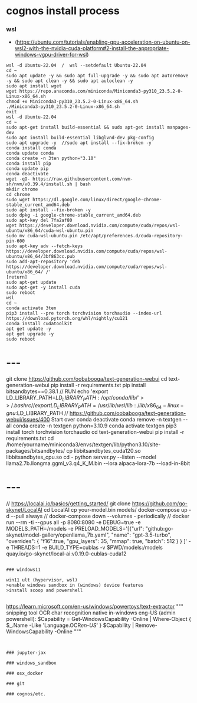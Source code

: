 # cognos install process

### wsl 

 - (https://ubuntu.com/tutorials/enabling-gpu-acceleration-on-ubuntu-on-wsl2-with-the-nvidia-cuda-platform#2-install-the-appropriate-windows-vgpu-driver-for-wsl)

```
wsl -d Ubuntu-22.04  /  wsl --setdefault Ubuntu-22.04
cd ~
sudo apt update -y && sudo apt full-upgrade -y && sudo apt autoremove -y && sudo apt clean -y && sudo apt autoclean -y
sudo apt install wget
wget https://repo.anaconda.com/miniconda/Miniconda3-py310_23.5.2-0-Linux-x86_64.sh
chmod +x Miniconda3-py310_23.5.2-0-Linux-x86_64.sh
./Miniconda3-py310_23.5.2-0-Linux-x86_64.sh
exit
wsl -d Ubuntu-22.04
cd ~
sudo apt-get install build-essential && sudo apt-get install manpages-dev
sudo apt install build-essential libglvnd-dev pkg-config
sudo apt upgrade -y  //sudo apt install --fix-broken -y
conda install conda
conda update conda
conda create -n 3ten python="3.10"
conda install pip
conda update pip
conda deactivate
wget -qO- https://raw.githubusercontent.com/nvm-sh/nvm/v0.39.4/install.sh | bash
mkdir chrome
cd chrome
sudo wget https://dl.google.com/linux/direct/google-chrome-stable_current_amd64.deb
sudo apt install --fix-broken -y
sudo dpkg -i google-chrome-stable_current_amd64.deb
sudo apt-key del 7fa2af80
wget https://developer.download.nvidia.com/compute/cuda/repos/wsl-ubuntu/x86_64/cuda-wsl-ubuntu.pin
sudo mv cuda-wsl-ubuntu.pin /etc/apt/preferences.d/cuda-repository-pin-600
sudo apt-key adv --fetch-keys https://developer.download.nvidia.com/compute/cuda/repos/wsl-ubuntu/x86_64/3bf863cc.pub
sudo add-apt-repository 'deb https://developer.download.nvidia.com/compute/cuda/repos/wsl-ubuntu/x86_64/ /'
[return]
sudo apt-get update
sudo apt-get -y install cuda
sudo reboot
wsl
cd ~
conda activate 3ten
pip3 install --pre torch torchvision torchaudio --index-url https://download.pytorch.org/whl/nightly/cu121
conda install cudatoolkit
apt get update -y
apt get upgrade -y
sudo reboot
```

# ---
git clone https://github.com/oobabooga/text-generation-webui
cd text-generation-webui
pip install -r requirements.txt
pip install bitsandbytes==0.38.1
// RUN echo 'export LD_LIBRARY_PATH=$LD_LIBRARY_PATH:/opt/conda/lib/' >> ~/.bashrc
// export LD_LIBRARY_PATH=/usr/lib/wsl/lib:/lib/x86_64-linux-gnu:$LD_LIBRARY_PATH
// https://github.com/oobabooga/text-generation-webui/issues/400
Start over
conda deactivate
conda remove -n textgen --all
conda create -n textgen python=3.10.9
conda activate textgen
pip3 install torch torchvision torchaudio
cd text-generation-webui
pip install -r requirements.txt
cd /home/yourname/miniconda3/envs/textgen/lib/python3.10/site-packages/bitsandbytes/
cp libbitsandbytes_cuda120.so libbitsandbytes_cpu.so
cd -
python server.py --listen --model llama2.7b.llongma.ggml_v3.q4_K_M.bin --lora alpaca-lora-7b  --load-in-8bit
# ---
// https://localai.io/basics/getting_started/
git clone https://github.com/go-skynet/LocalAI
cd LocalAI
cp your-model.bin models/
docker-compose up -d --pull always
// docker-compose down --volumes - periodically 
// docker run --rm -ti --gpus all -p 8080:8080 -e DEBUG=true -e MODELS_PATH=/models -e PRELOAD_MODELS='[{"url": "github:go-skynet/model-gallery/openllama_7b.yaml", "name": "gpt-3.5-turbo", "overrides": { "f16":true, "gpu_layers": 35, "mmap": true, "batch": 512 } } ]' -e THREADS=1 -e BUILD_TYPE=cublas -v $PWD/models:/models quay.io/go-skynet/local-ai:v0.19.0-cublas-cuda12
```

### windows11

win11 ult (hypervisor, wsl)
>enable windows sandbox in (windows) device features
>install scoop and powershell


```
https://learn.microsoft.com/en-us/windows/powertoys/text-extractor
    """ snipping tool OCR char recognition native in-windows eng-US (admin powershell):
    $Capability = Get-WindowsCapability -Online | Where-Object { $_.Name -Like 'Language.OCR*en-US*' }
    $Capability | Remove-WindowsCapability -Online
    """
```


### jupyter-jax

### windows_sandbox

### osx_docker

### git

### cognos/etc.


